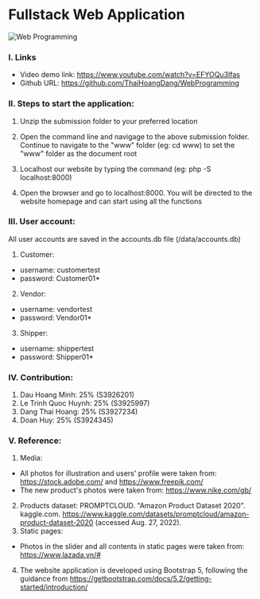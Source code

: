 # Fullstack Web Application
![Web Programming](https://github.com/ThaiHoangDang/WebProgramming/blob/main/www/img/webProgramming.png?raw=true)

### I. Links
- Video demo link: https://www.youtube.com/watch?v=EFYOQu3Ifas
- Github URL: https://github.com/ThaiHoangDang/WebProgramming 

### II. Steps to start the application:

1. Unzip the submission folder to your preferred location

2. Open the command line and navigage to the above submission folder. Continue to navigate to the "www" folder (eg: cd www) to set the "www" folder as the document root

3. Localhost our website by typing the command (eg: php -S localhost:8000)

4. Open the browser and go to localhost:8000. You will be directed to the website homepage and can start using all the functions

### III. User account: 
All user accounts are saved in the accounts.db file (/data/accounts.db)
 
1. Customer: 
- username: customertest
- password: Customer01*

2. Vendor:
- username: vendortest
- password: Vendor01*

3. Shipper: 
- username: shippertest
- password: Shipper01*

### IV. Contribution:
1. Dau Hoang Minh: 25% (S3926201)
2. Le Trinh Quoc Huynh: 25% (S3925997)
3. Dang Thai Hoang: 25% (S3927234)
4. Doan Huy: 25% (S3924345)

### V. Reference:
1. Media:
- All photos for illustration and users' profile were taken from: https://stock.adobe.com/ and https://www.freepik.com/
- The new product's photos were taken from: https://www.nike.com/gb/
2. Products dataset: 
    PROMPTCLOUD. "Amazon Product Dataset 2020". kaggle.com. https://www.kaggle.com/datasets/promptcloud/amazon-product-dataset-2020 (accessed Aug. 27, 2022).
3. Static pages:
- Photos in the slider and all contents in static pages were taken from: https://www.lazada.vn/# 
4. The website application is developed using Bootstrap 5, following the guidance from https://getbootstrap.com/docs/5.2/getting-started/introduction/
